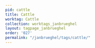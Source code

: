 ```yaml
---
pid: cattle
title: Cattle
worktag: Cattle
collection: worktags_janbrueghel
layout: tagpage_janbrueghel
order: '027'
permalink: "/janbrueghel/tags/cattle/"
---
```

